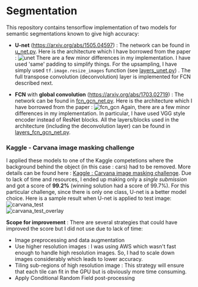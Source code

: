 # Segmentation

This repository contains tensorflow implementation of two models for semantic segmentations known to give high accuracy:

* **U-net** (https://arxiv.org/abs/1505.04597) : The network can be found in [u_net.py](./u_net.py). Here is the architecture which I have borrowed from the paper :
![unet](./misc/unet.png)
There are a few minor differences in my implementation. I have used 'same' padding to simplify things. For the upsampling, I have simply used `tf.image.resize_images` function (see [layers_unet.py](./layers_unet.py)) . The full transpose convolution (deconvolution) layer is implemented for FCN described next. 

* **FCN** with **global convolution**  (https://arxiv.org/abs/1703.02719) : The network can be found in [fcn_gcn_net.py](./fcn_gcn_net.py). Here is the architecture which I have borrowed from the paper :
![fcn_gcn](./misc/fcn_gcn.png)
Again, there are a few minor differences in my implementation. In particular, I have used VGG style encoder instead of ResNet blocks. All the layers/blocks used in the architecture (including the deconvolution layer) can be found in [layers_fcn_gcn_net.py](./layers_fcn_gcn_net.py).


### Kaggle - Carvana image masking challenge
I applied these models to one of the Kaggle competetions where the background behind the object (in this case : cars) had to be removed. More details can be found here : [Kaggle : Carvana image masking challenge](https://www.kaggle.com/c/carvana-image-masking-challenge). Due to lack of time and resources, I ended up making only a *single submission* and got a score of **99.2%** (winning solution had a score of 99.7%). For this particular challenge, since there is only one class, U-net is a better model choice. Here is a sample result when U-net is applied to test image:
![carvana_test](./misc/carvana_test.png)  
![carvana_test_overlay](./misc/carvana_test_overlay.png)  


**Scope for improvement** :
There are several strategies that could have improved the score but I did not use due to lack of time:

* Image preprocessing and data augmentation 
* Use higher resolution images : I was using AWS which wasn't fast enough to handle high resolution images. So, I had to scale down images considerably which leads to lower accuracy.
* Tiling sub-regions of high resolution image : This strategy will ensure that each tile can fit in the GPU but is obviously more time consuming. 
* Apply Conditional Random Field post-processing
  
